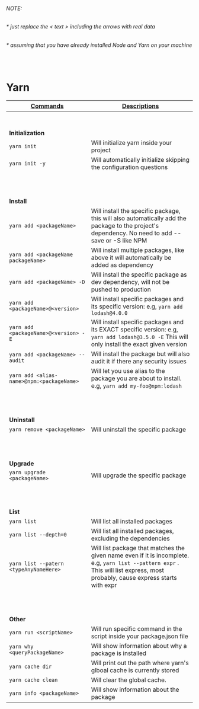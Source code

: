 ###### NOTE:
###### * just replace the < text > including the arrows with real data
###### * assuming that you have already installed Node and Yarn on your machine
<br>

# Yarn

| <ins>Commands</ins> | <ins>Descriptions</ins> |
|----------|---------------|
|<br><br>|
| **Initialization** | |
| `yarn init`                          | Will initialize yarn inside your project |
| `yarn init -y`                       | Will automatically initialize skipping the configuration questions |
|<br><br><br>|
| **Install** | |
| `yarn add <packageName>`                  | Will install the specific package, this will also automatically add the package to the project's dependency. No need to add --save or -S like NPM |
| `yarn add <packageName packageName>`      | Will install multiple packages, like above it will automatically be added as dependency |
| `yarn add <packageName> -D`               | Will install the specific package as dev dependency, will not be pushed to production |
| `yarn add <packageName>@<version>`        | Will install specific packages and its specific version: e.g, `yarn add lodash@4.0.0` |
| `yarn add <packageName>@<version> -E`     | Will install specific packages and its EXACT specific version: e.g, `yarn add lodash@3.5.0 -E` This will only install the exact given version|
| `yarn add <packageName> --audit`          | Will install the package but will also audit it if there any security issues |
| `yarn add <alias-name>@npm:<packageName>` | Will let you use alias to the package you are about to install. e.g, `yarn add my-foo@npm:lodash`|
|<br><br><br>|
| **Uninstall** | |
| `yarn remove <packageName>`               | Will uninstall the specific package |
|<br><br><br>|
| **Upgrade** | |
| `yarn upgrade <packageName>`              | Will upgrade the specific package |
|<br><br><br>|
| **List** | |
| `yarn list`                               | Will list all installed packages |
| `yarn list --depth=0`                     | Will list all installed packages, excluding the dependencies |
| `yarn list --patern <typeAnyNameHere>`     | Will list package that matches the given name even if it is incomplete. e.g, `yarn list --pattern expr` . This will list express, most probably, cause express starts with expr|
|<br><br><br>|
| **Other** | |
| `yarn run <scriptName>`               | Will run specific command in the script inside your package.json file |
| `yarn why <queryPackageName>`         | Will show information about why a package is installed |
| `yarn cache dir`                      | Will print out the path where yarn's glboal cache is currently stored |
| `yarn cache clean`                    | Will clear the global cache. |
| `yarn info <packageName>`             | Will show information about the package |

